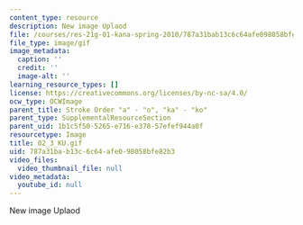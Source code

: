 ```yaml
---
content_type: resource
description: New image Uplaod
file: /courses/res-21g-01-kana-spring-2010/787a31bab13c6c64afe098058bfe82b3_02_3_KU.gif
file_type: image/gif
image_metadata:
  caption: ''
  credit: ''
  image-alt: ''
learning_resource_types: []
license: https://creativecommons.org/licenses/by-nc-sa/4.0/
ocw_type: OCWImage
parent_title: Stroke Order "a" - "o", "ka" - "ko"
parent_type: SupplementalResourceSection
parent_uid: 1b1c5f50-5265-e716-e378-57efef944a0f
resourcetype: Image
title: 02_3_KU.gif
uid: 787a31ba-b13c-6c64-afe0-98058bfe82b3
video_files:
  video_thumbnail_file: null
video_metadata:
  youtube_id: null
---
```

New image Uplaod